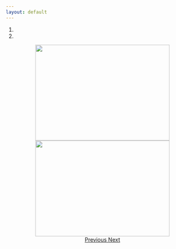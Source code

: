 ```yaml
---
layout: default
---
```

<div align="center">
<div id="screenshots" class="carousel slide" data-ride="carousel">
  <ol class="carousel-indicators">
    <li data-target="#screenshots" data-slide-to="0" class="active"></li>
    <li data-target="#screenshots" data-slide-to="1"></li>
  </ol>
  <div class="carousel-inner" role="listbox">
    <div class="carousel-item active">
      <img width="350px" height="250px" src="http://minetest.wiki.fc2.com/image/screenshot_1.png">
    </div>
    <div class="carousel-item">
      <img width="350px" height="250px" src="http://minetest.wiki.fc2.com/image/screenshot_1.png">
    </div>
  </div>
  <a class="left carousel-control" href="#screenshots" role="button" data-slide="prev">
    <span class="icon-prev" aria-hidden="true"></span>
    <span class="sr-only">Previous</span>
  </a>
  <a class="right carousel-control" href="#screenshots" role="button" data-slide="next">
    <span class="icon-next" aria-hidden="true"></span>
    <span class="sr-only">Next</span>
  </a>
</div>
</div>
